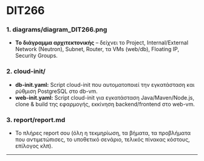 # DIT266


### 1. **diagrams/diagram_DIT266.png**
- **Το διάγραμμα αρχιτεκτονικής** – δείχνει το Project, Internal/External Network (Neutron), Subnet, Router, τα VMs (web/db), Floating IP, Security Groups.
  

### 2. **cloud-init/**
- **db-init.yaml:** Script cloud-init που αυτοματοποιεί την εγκατάσταση και ρύθμιση PostgreSQL στο db-vm.
- **web-init.yaml:** Script cloud-init για εγκατάσταση Java/Maven/Node.js, clone & build της εφαρμογής, εκκίνηση backend/frontend στο web-vm.

### 3. **report/report.md**
- Το πλήρες report σου (όλη η τεκμηρίωση, τα βήματα, τα προβλήματα που αντιμετώπισες, το υποθετικό σενάριο, τελικός πίνακας κόστους, επίλογος κλπ).


---


